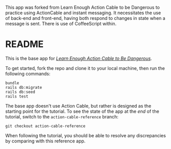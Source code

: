 This app was forked from Learn Enough Action Cable to be Dangerous to practice using ActionCable and instant messaging. It necessitates the use of back-end and front-end, having both respond to changes in state when a message is sent. There is use of CoffeeScript within. 




# README

This is the base app for [*Learn Enough Action Cable to Be Dangerous*](https://www.learnenough.com/action-cable-tutorial).

To get started, fork the repo and clone it to your local machine, then run the following commands:

```
bundle
rails db:migrate
rails db:seed
rails test
```

The base app doesn't use Action Cable, but rather is designed as the starting point for the tutorial. To see the state of the app at the *end* of the tutorial, switch to the `action-cable-reference` branch:

```
git checkout action-cable-reference
```

When following the tutorial, you should be able to resolve any discrepancies by comparing with this reference app.
